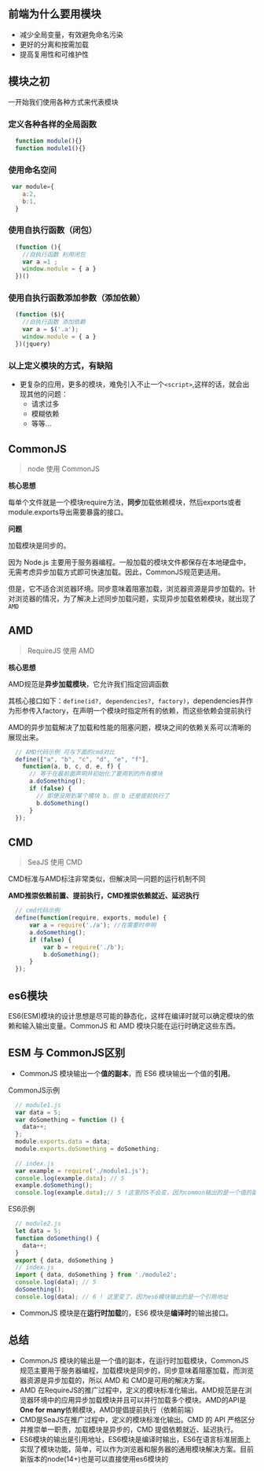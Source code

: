 

## 前端为什么要用模块

* 减少全局变量，有效避免命名污染
* 更好的分离和按需加载
* 提高复用性和可维护性

## 模块之初

一开始我们使用各种方式来代表模块

### 定义各种各样的全局函数
```js
  function module(){} 
  function module1(){}
```

### 使用命名空间 
```js
 var module={
    a:2,
    b:1,
  }
```

### 使用自执行函数（闭包）
```js 
  (function (){
    //自执行函数 利用闭包 
    var a =1 ;
    window.module = { a }
  })()
```

### 使用自执行函数添加参数（添加依赖）
```js 
  (function ($){
    //自执行函数 添加依赖
    var a = $('.a');
    window.module = { a }
  })(jquery)
```
### 以上定义模块的方式，有缺陷

* 更复杂的应用，更多的模块，难免引入不止一个```<script>```,这样的话，就会出现其他的问题：
  * 请求过多
  * 模糊依赖
  * 等等...
  
## CommonJS

> node 使用 CommonJS

**核心思想**

每单个文件就是一个模块require方法，**同步**加载依赖模块，然后exports或者module.exports导出需要暴露的接口。

**问题**

加载模块是同步的。

因为 Node.js 主要用于服务器编程。一般加载的模块文件都保存在本地硬盘中，无需考虑异步加载方式即可快速加载。因此，CommonJS规范更适用。

但是，它不适合浏览器环境。同步意味着阻塞加载，浏览器资源是异步加载的。针对浏览器的情况，为了解决上述同步加载问题，实现异步加载依赖模块，就出现了```AMD```

## AMD

> RequireJS 使用 AMD

**核心思想**

AMD规范是**异步加载模块**，它允许我们指定回调函数

其核心接口如下：```define(id?, dependencies?, factory)```，dependencies并作为形参传入factory，在声明一个模块时指定所有的依赖，而这些依赖会提前执行

AMD的异步加载解决了加载和性能的阻塞问题，模块之间的依赖关系可以清晰的展现出来。
```js
  // AMD代码示例 可与下面的cmd对比
  define(["a", "b", "c", "d", "e", "f"], 
    function(a, b, c, d, e, f) { 
      // 等于在最前面声明并初始化了要用到的所有模块
      a.doSomething();
      if (false) {
        // 即便没用到某个模块 b，但 b 还是提前执行了
        b.doSomething()
      } 
  });
```

## CMD

> SeaJS 使用 CMD

CMD标准与AMD标注非常类似，但解决同一问题的运行机制不同

**AMD推崇依赖前置、提前执行，CMD推崇依赖就近、延迟执行**
```js
  // cmd代码示例
  define(function(require, exports, module) {
      var a = require('./a'); //在需要时申明
      a.doSomething();
      if (false) {
          var b = require('./b');
          b.doSomething();
      }
  });
```

## es6模块

 ES6(ESM)模块的设计思想是尽可能的静态化，这样在编译时就可以确定模块的依赖和输入输出变量。CommonJS 和 AMD 模块只能在运行时确定这些东西。

## ESM 与 CommonJS区别
* CommonJS 模块输出一个**值的副本**，而 ES6 模块输出一个值的**引用**。

CommonJS示例
```js
  // module1.js
  var data = 5;
  var doSomething = function () {
    data++;
  };
  module.exports.data = data;
  module.exports.doSomething = doSomething;
  
  // index.js
  var example = require('./module1.js');
  console.log(example.data); // 5
  example.doSomething(); 
  console.log(example.data);// 5 !这里的5不会变，因为common输出的是一个值的副本
```
ES6示例
```js
  // module2.js
  let data = 5;
  function doSomething() {
    data++;
  }
  export { data, doSomething }
  // index.js
  import { data, doSomething } from './module2';
  console.log(data); // 5
  doSomething();
  console.log(data); // 6 ! 这里变了，因为es6模块输出的是一个引用地址
```

* CommonJS 模块是在**运行时加载**的，ES6 模块是**编译时**的输出接口。

## 总结

* CommonJS 模块的输出是一个值的副本，在运行时加载模块，CommonJS 规范主要用于服务器编程，加载模块是同步的，同步意味着阻塞加载，而浏览器资源是异步加载的，所以 AMD 和 CMD是可用的解决方案。
* AMD 在RequireJS的推广过程中，定义的模块标准化输出。AMD规范是在浏览器环境中的应用异步加载模块并且可以并行加载多个模块。AMD的API是**One for many**依赖模块，AMD提倡提前执行（依赖前端）
* CMD是SeaJS在推广过程中，定义的模块标准化输出。CMD 的 API 严格区分并推崇单一职责，加载模块是异步的，CMD 提倡依赖就近、延迟执行。
* ES6模块的输出是引用地址，ES6模块是编译时输出，ES6在语言标准层面上实现了模块功能，简单，可以作为浏览器和服务器的通用模块解决方案。目前新版本的node(14+)也是可以直接使用es6模块的